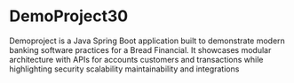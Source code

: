 # DemoProject30
Demoproject is a Java Spring Boot application built to demonstrate modern banking software practices for a Bread Financial. It showcases modular architecture with APIs for accounts customers and transactions while highlighting security scalability maintainability and integrations
